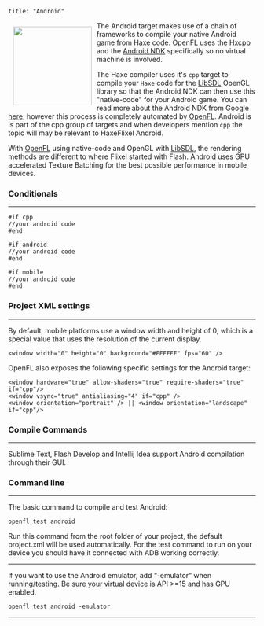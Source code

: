 ```
title: "Android"
```

<img src="/images/targets/android-logo.svg" width="160px" style="float:left; padding:10px" />

The Android target makes use of a chain of frameworks to compile your native Android game from Haxe code. OpenFL uses the [Hxcpp](http://lib.haxe.org/p/hxcpp) and the [Android NDK](http://developer.android.com/tools/sdk/ndk/index.html) specifically so no virtual machine is involved.

The Haxe compiler uses it's ```cpp``` target to compile your ```Haxe``` code for the [LibSDL](http://libsdl.org) OpenGL library so that the Android NDK can then use this "native-code" for your Android game. You can read more about the Android NDK from Google [here](http://developer.android.com/tools/sdk/ndk/index.html), however this process is completely automated by [OpenFL](http://openfl.org). Android is is part of the cpp group of targets and when developers mention ```cpp``` the topic will may be relevant to HaxeFlixel Android.

With [OpenFL](http://openfl.org) using native-code and OpenGL with [LibSDL](http://libsdl.org), the rendering methods are different to where Flixel started with Flash. Android uses GPU accelerated Texture Batching for the best possible performance in mobile devices.

### Conditionals
----

```
#if cpp
//your android code
#end

#if android
//your android code
#end

#if mobile
//your android code
#end
```

### Project XML settings
----

By default, mobile platforms use a window width and height of 0, which is a special value that uses the resolution of the current display.

```
<window width="0" height="0" background="#FFFFFF" fps="60" />
```

OpenFL also exposes the following specific settings for the Android target:

```
<window hardware="true" allow-shaders="true" require-shaders="true" if="cpp"/>
<window vsync="true" antialiasing="4" if="cpp" />
<window orientation="portrait" /> || <window orientation="landscape" if="cpp"/>
```

### Compile Commands
----

Sublime Text, Flash Develop and Intellij Idea support Android compilation through their GUI.

### Command line
----

The basic command to compile and test Android:

```
openfl test android
```

Run this command from the root folder of your project, the default project.xml will be used automatically. For the test command to run on your device you should have it connected with ADB working correctly.

----

If you want to use the Android emulator, add “-emulator” when running/testing. Be sure your virtual device is API >=15 and has GPU enabled.

```
openfl test android -emulator
```

----